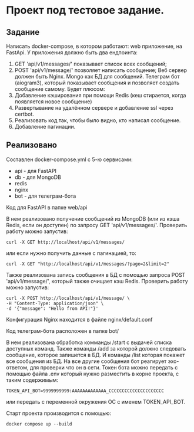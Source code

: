 # Проект под тестовое задание.

## Задание
Написать docker-compose, в котором работают:
web приложение, на FastApi. У приложения должно быть два ендпоинта:
1) GET 'api/v1/messages/' показывает список всех сообщений;
2) POST 'api/v1/message/' позволяет написать сообщение;
Веб сервер должен быть Nginx.
Mongo как БД для сообщений.
Телеграм бот (aiogram3), который показывает сообщения и позволяет создать сообщение самому.
Будет плюсом:
1) Добавление кэширования при помощи Redis (кеш стирается, когда появляется новое сообщение)
2) Развертывание на удалённом сервере и добавление ssl через certbot.
3) Реализовать код так, чтобы было видно, кто написал сообщение.
4) Добавление пагинации.

## Реализовано
Составлен docker-compose.yml с 5-ю сервисами:
- api - для FastAPI
- db - для MongoDB
- redis
- nginx
- bot - для телеграм-бота

Код для FastAPI в папке web/api

В нем реализовано получение сообщений из MongoDB (или из кэша Redis, если он доступен) по запросу GET 'api/v1/messages/'. Проверить работу можно запустив:
```
curl -X GET http://localhost/api/v1/messages/
```
или если нужно получить данные с пагинацией, то:
```
curl -X GET "http://localhost/api/v1/messages/?page=2&limit=2"
```
Также реализована запись сообщения в БД с помощью запроса POST 'api/v1/message/', который также очищает кэш Redis. Проверить работу можно запустив:
```
curl -X POST http://localhost/api/v1/message/ \
-H "Content-Type: application/json" \
-d '{"message": "Hello from API!"}'
```

Конфигурация Nginx находится в файле nginx/default.conf

Код телеграм-бота расположен в папке bot/

В нем реализована обработка комманды /start с выдачей списка доступных команд. Также команды /add за которой должно следовать сообщение, которое запишется в БД. И команды /list которая покажет все сообщения из БД. На все другие сообщения бот реагирует эхо-ответом, для проверки что он в сети. Токен бота можно передать с помощью файла .env который нужно разместить в корне проекта, с таким содержимым:
```
TOKEN_API_BOT=9999999999:AAAAAAAAAAAAA_CCCCCCCCCCCCCCCCCCCCC  
```
или передать с переменной окружения ОС с именем TOKEN_API_BOT.

Старт проекта производится с помощью:
```
docker compose up --build
```
